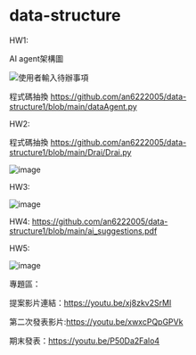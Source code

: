 # data-structure

HW1:

AI agent架構圖

![使用者輸入待辦事項](https://github.com/user-attachments/assets/8ec649cd-d1f2-492a-a4cf-a3dc147bf42d)

程式碼抽換 https://github.com/an6222005/data-structure1/blob/main/dataAgent.py


HW2:

程式碼抽換 https://github.com/an6222005/data-structure1/blob/main/Drai/Drai.py

![image](https://github.com/user-attachments/assets/2902e186-9876-49db-90cf-2f64dfbff637)


HW3:

![image](https://github.com/user-attachments/assets/65aca777-93ee-47e9-b1fb-af0f61535162)


HW4:
https://github.com/an6222005/data-structure1/blob/main/ai_suggestions.pdf


HW5:

![image](https://github.com/user-attachments/assets/ad200f4e-7429-4eaf-8306-ee7cfa5b0881)












專題區：

提案影片連結：https://youtu.be/xj8zkv2SrMI

第二次發表影片:https://youtu.be/xwxcPQpGPVk

期末發表：https://youtu.be/P50Da2Falo4

